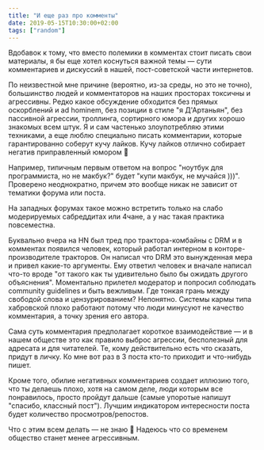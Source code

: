 ```yaml
---
title: "И еще раз про комменты"
date: 2019-05-15T10:30:00+02:00
tags: ["random"]
---
```


Вдобавок к тому, что вместо полемики в комментах стоит писать свои материалы, я бы еще хотел коснуться важной темы — сути комментариев и дискуссий в нашей, пост-советской части интернетов.

По неизвестной мне причине (вероятно, из-за среды, но это не точно), большинство людей и комментаторов на наших просторах токсичны и агрессивны. Редко какое обсуждение обходится без прямых оскорблений и ad hominem, без позиции в стиле "я Д'Артаньян", без пассивной агрессии, троллинга, сортирного юмора и других хорошо знакомых всем штук. Я и сам частенько злоупотребляю этими техниками, а еще люблю специально писать комментарии, которые гарантированно соберут кучу лайков. Кучу лайков отлично собирает негатив приправленный юмором 🙂

Например, типичным первым ответом на вопрос "ноутбук для программиста, но не макбук?" будет "купи макбук, не мучайся )))". Проверено неоднократно, причем это вообще никак не зависит от тематики форума или поста.

На западных форумах такое можно встретить только на слабо модерируемых сабреддитах или 4чане, а у нас такая практика повсеместна.

Буквально вчера на HN был тред про трактора-комбайны с DRM и в комментах появился человек, который работал интерном в конторе-производителе тракторов. Он написал что DRM это вынужденная мера и привел какие-то аргументы. Ему ответил человек и вначале написал что-то вроде "от такого как ты удивительно было бы ожидать другого объяснения". Моментально прилетел модератор и попросил соблюдать community guidelines и быть вежливым. Где тонкая грань между свободой слова и цензурированием? Непонятно. Системы кармы типа хабровской плохо работают потому что люди минусуют не качество комментария, а точку зрения его автора.

Сама суть комментария предполагает короткое взаимодействие — и в нашем обществе это как правило выброс агрессии, бесполезный для адресата и для читателей. Те, кому действительно есть что сказать, придут в личку. Ко мне вот раз в 3 поста кто-то приходит и что-нибудь пишет.

Кроме того, обилие негативных комментариев создает иллюзию того, что ты делаешь плохо, хотя на самом деле, люди которым все понравилось, просто пройдут дальше (самые упоротые напишут "спасибо, классный пост"). Лучшим индикатором интересности поста будет количество просмотров/репостов. 

Что с этим всем делать — не знаю 🙂 Надеюсь что со временем общество станет менее агрессивным.